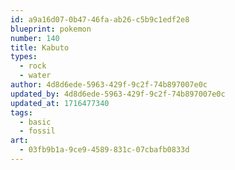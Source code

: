 ```yaml
---
id: a9a16d07-0b47-46fa-ab26-c5b9c1edf2e8
blueprint: pokemon
number: 140
title: Kabuto
types:
  - rock
  - water
author: 4d8d6ede-5963-429f-9c2f-74b897007e0c
updated_by: 4d8d6ede-5963-429f-9c2f-74b897007e0c
updated_at: 1716477340
tags:
  - basic
  - fossil
art:
  - 03fb9b1a-9ce9-4589-831c-07cbafb0833d
---
```

